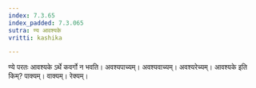 ```yaml
---
index: 7.3.65
index_padded: 7.3.065
sutra: ण्य आवश्यके
vritti: kashika

---
```

ण्ये परतः आवश्यके ऽर्थे कवर्गो न भवति। अवश्यपाच्यम्। अवश्यवाच्यम्। अवश्यरेच्यम्। आवश्यके इति किम्? पाक्यम्। वाक्यम्। रेक्यम्।